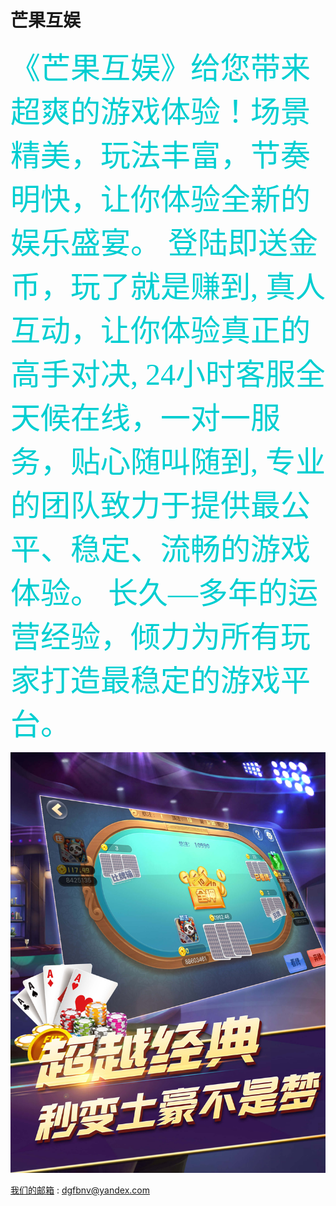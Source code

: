 # 芒果互娱

<font color=#00CED1	 size=18 face="微软雅黑">
 《芒果互娱》给您带来超爽的游戏体验！场景精美，玩法丰富，节奏明快，让你体验全新的娱乐盛宴。
 登陆即送金币，玩了就是赚到,
 真人互动，让你体验真正的高手对决,
 24小时客服全天候在线，一对一服务，贴心随叫随到,
 专业的团队致力于提供最公平、稳定、流畅的游戏体验。
 长久—多年的运营经验，倾力为所有玩家打造最稳定的游戏平台。</font>


![image](https://github.com/yay604882/mangguohy/blob/master/1.jpg)



[我们的邮箱](dgfbnv@yandex.com) : [dgfbnv@yandex.com](dgfbnv@yandex.com)
